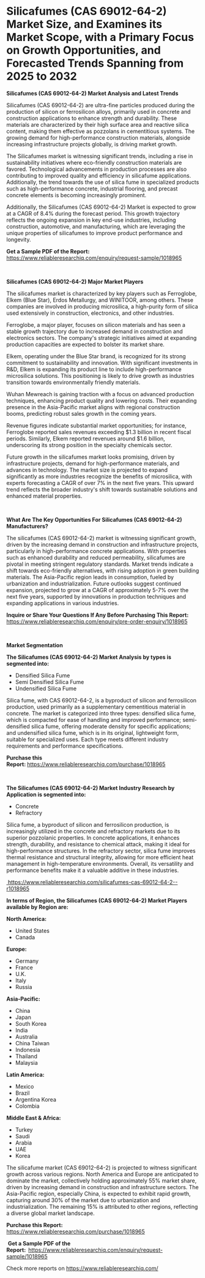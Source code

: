 <p><h1>Silicafumes (CAS 69012-64-2) Market Size, and Examines its Market Scope, with a Primary Focus on Growth Opportunities, and Forecasted Trends Spanning from 2025 to 2032</h1></p><p><strong>Silicafumes (CAS 69012-64-2) Market Analysis and Latest Trends</strong></p>
<p><p>Silicafumes (CAS 69012-64-2) are ultra-fine particles produced during the production of silicon or ferrosilicon alloys, primarily used in concrete and construction applications to enhance strength and durability. These materials are characterized by their high surface area and reactive silica content, making them effective as pozzolans in cementitious systems. The growing demand for high-performance construction materials, alongside increasing infrastructure projects globally, is driving market growth.</p><p>The Silicafumes market is witnessing significant trends, including a rise in sustainability initiatives where eco-friendly construction materials are favored. Technological advancements in production processes are also contributing to improved quality and efficiency in silicafume applications. Additionally, the trend towards the use of silica fume in specialized products such as high-performance concrete, industrial flooring, and precast concrete elements is becoming increasingly prominent.</p><p>Additionally, the Silicafumes (CAS 69012-64-2) Market is expected to grow at a CAGR of 8.4% during the forecast period. This growth trajectory reflects the ongoing expansion in key end-use industries, including construction, automotive, and manufacturing, which are leveraging the unique properties of silicafumes to improve product performance and longevity.</p></p>
<p><strong>Get a Sample PDF of the Report:&nbsp;</strong> <a href="https://www.reliableresearchiq.com/enquiry/request-sample/1018965?utm_campaign=3171&utm_medium=2&utm_source=Github&utm_content=ia&utm_term=21032025&utm_id=silicafumes-cas-69012-64-2">https://www.reliableresearchiq.com/enquiry/request-sample/1018965</a></p>
<p>&nbsp;</p>
<p><strong>Silicafumes (CAS 69012-64-2) Major Market Players</strong></p>
<p><p>The silicafumes market is characterized by key players such as Ferroglobe, Elkem (Blue Star), Erdos Metallurgy, and WINITOOR, among others. These companies are involved in producing microsilica, a high-purity form of silica used extensively in construction, electronics, and other industries.</p><p>Ferroglobe, a major player, focuses on silicon materials and has seen a stable growth trajectory due to increased demand in construction and electronics sectors. The company's strategic initiatives aimed at expanding production capacities are expected to bolster its market share.</p><p>Elkem, operating under the Blue Star brand, is recognized for its strong commitment to sustainability and innovation. With significant investments in R&D, Elkem is expanding its product line to include high-performance microsilica solutions. This positioning is likely to drive growth as industries transition towards environmentally friendly materials.</p><p>Wuhan Mewreach is gaining traction with a focus on advanced production techniques, enhancing product quality and lowering costs. Their expanding presence in the Asia-Pacific market aligns with regional construction booms, predicting robust sales growth in the coming years.</p><p>Revenue figures indicate substantial market opportunities; for instance, Ferroglobe reported sales revenues exceeding $1.3 billion in recent fiscal periods. Similarly, Elkem reported revenues around $1.6 billion, underscoring its strong position in the specialty chemicals sector.</p><p>Future growth in the silicafumes market looks promising, driven by infrastructure projects, demand for high-performance materials, and advances in technology. The market size is projected to expand significantly as more industries recognize the benefits of microsilica, with experts forecasting a CAGR of over 7% in the next five years. This upward trend reflects the broader industry's shift towards sustainable solutions and enhanced material properties.</p></p>
<p>&nbsp;</p>
<p><strong>What Are The Key Opportunities For Silicafumes (CAS 69012-64-2) Manufacturers?</strong></p>
<p><p>The silicafumes (CAS 69012-64-2) market is witnessing significant growth, driven by the increasing demand in construction and infrastructure projects, particularly in high-performance concrete applications. With properties such as enhanced durability and reduced permeability, silicafumes are pivotal in meeting stringent regulatory standards. Market trends indicate a shift towards eco-friendly alternatives, with rising adoption in green building materials. The Asia-Pacific region leads in consumption, fueled by urbanization and industrialization. Future outlooks suggest continued expansion, projected to grow at a CAGR of approximately 5-7% over the next five years, supported by innovations in production techniques and expanding applications in various industries.</p></p>
<p><strong>Inquire or Share Your Questions If Any Before Purchasing This Report:</strong> <a href="https://www.reliableresearchiq.com/enquiry/pre-order-enquiry/1018965?utm_campaign=3171&utm_medium=2&utm_source=Github&utm_content=ia&utm_term=21032025&utm_id=silicafumes-cas-69012-64-2">https://www.reliableresearchiq.com/enquiry/pre-order-enquiry/1018965</a></p>
<p>&nbsp;</p>
<p><strong>Market Segmentation</strong></p>
<p><strong>The Silicafumes (CAS 69012-64-2) Market Analysis by types is segmented into:</strong></p>
<p><ul><li>Densified Silica Fume</li><li>Semi Densified Silica Fume</li><li>Undensified Silica Fume</li></ul></p>
<p><p>Silica fume, with CAS 69012-64-2, is a byproduct of silicon and ferrosilicon production, used primarily as a supplementary cementitious material in concrete. The market is categorized into three types: densified silica fume, which is compacted for ease of handling and improved performance; semi-densified silica fume, offering moderate density for specific applications; and undensified silica fume, which is in its original, lightweight form, suitable for specialized uses. Each type meets different industry requirements and performance specifications.</p></p>
<p><strong>Purchase this Report:&nbsp;</strong><a href="https://www.reliableresearchiq.com/purchase/1018965?utm_campaign=3171&utm_medium=2&utm_source=Github&utm_content=ia&utm_term=21032025&utm_id=silicafumes-cas-69012-64-2">https://www.reliableresearchiq.com/purchase/1018965</a></p>
<p>&nbsp;</p>
<p><strong>The Silicafumes (CAS 69012-64-2) Market Industry Research by Application is segmented into:</strong></p>
<p><ul><li>Concrete</li><li>Refractory</li></ul></p>
<p><p>Silica fume, a byproduct of silicon and ferrosilicon production, is increasingly utilized in the concrete and refractory markets due to its superior pozzolanic properties. In concrete applications, it enhances strength, durability, and resistance to chemical attack, making it ideal for high-performance structures. In the refractory sector, silica fume improves thermal resistance and structural integrity, allowing for more efficient heat management in high-temperature environments. Overall, its versatility and performance benefits make it a valuable additive in these industries.</p></p>
<p><a href="https://www.reliableresearchiq.com/silicafumes-cas-69012-64-2--r1018965?utm_campaign=3171&utm_medium=2&utm_source=Github&utm_content=ia&utm_term=21032025&utm_id=silicafumes-cas-69012-64-2">&nbsp;https://www.reliableresearchiq.com/silicafumes-cas-69012-64-2--r1018965</a></p>
<p><strong>In terms of Region, the Silicafumes (CAS 69012-64-2) Market Players available by Region are:</strong></p>
<p>
    <p> <strong> North America: </strong>
        <ul>
            <li>United States</li>
            <li>Canada</li>
        </ul>
        </p> 
    <p> <strong> Europe: </strong>
        <ul>
            <li>Germany</li>
            <li>France</li>
            <li>U.K.</li>
            <li>Italy</li>
            <li>Russia</li>
        </ul>
        </p> 
    <p> <strong> Asia-Pacific: </strong>
        <ul>
            <li>China</li>
            <li>Japan</li>
            <li>South Korea</li>
            <li>India</li>
            <li>Australia</li>
            <li>China Taiwan</li>
            <li>Indonesia</li>
            <li>Thailand</li>
            <li>Malaysia</li>
        </ul>
        </p> 
    <p> <strong> Latin America: </strong>
        <ul>
            <li>Mexico</li>
            <li>Brazil</li>
            <li>Argentina Korea</li>
            <li>Colombia</li>
        </ul>
        </p> 
    <p> <strong> Middle East & Africa: </strong>
        <ul>
            <li>Turkey</li>
            <li>Saudi</li>
            <li>Arabia</li>
            <li>UAE</li>
            <li>Korea</li>
        </ul>
    </p>
    </p>
<p><p>The silicafume market (CAS 69012-64-2) is projected to witness significant growth across various regions. North America and Europe are anticipated to dominate the market, collectively holding approximately 55% market share, driven by increasing demand in construction and infrastructure sectors. The Asia-Pacific region, especially China, is expected to exhibit rapid growth, capturing around 30% of the market due to urbanization and industrialization. The remaining 15% is attributed to other regions, reflecting a diverse global market landscape.</p></p>
<p><strong>Purchase this Report: </strong><a href="https://www.reliableresearchiq.com/purchase/1018965?utm_campaign=3171&utm_medium=2&utm_source=Github&utm_content=ia&utm_term=21032025&utm_id=silicafumes-cas-69012-64-2">https://www.reliableresearchiq.com/purchase/1018965</a></p>
<p>&nbsp;<strong>Get a Sample PDF of the Report:&nbsp;&nbsp;</strong><a href="https://www.reliableresearchiq.com/enquiry/request-sample/1018965?utm_campaign=3171&utm_medium=2&utm_source=Github&utm_content=ia&utm_term=21032025&utm_id=silicafumes-cas-69012-64-2">https://www.reliableresearchiq.com/enquiry/request-sample/1018965</a></p>
<p><strong></strong></p>
<p>Check more reports on <a href="https://www.reliableresearchiq.com/?utm_campaign=3171&utm_medium=2&utm_source=Github&utm_content=ia&utm_term=21032025&utm_id=silicafumes-cas-69012-64-2">https://www.reliableresearchiq.com/</a></p>